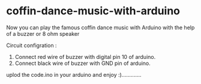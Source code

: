 # coffin-dance-music-with-arduino
Now you can play the famous coffin dance music with Arduino with the help of a buzzer or 8 ohm speaker 

Circuit configration :
1. Connect red wire of buzzer with digital pin 10 of arduino.
2. Connect black wire of buzzer with GND pin of arduino.

uplod the code.ino in your arduino and enjoy :).............
